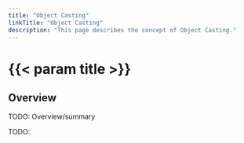 ```yaml
---
title: "Object Casting"
linkTitle: "Object Casting"
description: "This page describes the concept of Object Casting."
---
```


# {{< param title >}}

## Overview

TODO: Overview/summary

TODO:
